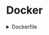 # Docker

<details>
<summary>Dockerfile</summary>
```docker
FROM python

WORKDIR /home

RUN pip install kmviz gunicorn
ENV KMVIZ_CONF=/home/config.toml

ENTRYPOINT ["kmviz", "app", "deploy"]
CMD ["-u 0.0.0.0", "-p 8000"]
```

</details>

```bash title="Start the service using docker"
docker pull tlemane/kmviz
docker run -d --network="host" -p .:/home/ -w 1 -u 0.0.0.0 -p 8000
```

* Docker Options
    * `--network="host"`: Use the host network
    * `-p .:/home/`: Mount `.` at `/home/`
    * `-d`: Detach the container

* Server Options (See [`kmviz app deploy`](../cli/app.md))
    * `-w`: The number of workers
    * `-u`: Host
    * `-p`: Port

By default, `KMVIZ_CONF` is set to `/home/config.toml`. To use another filename, use `docker run --env KMVIZ_CONF=/home/my_config.yaml ...`.

## About cache

3 caching systems are used in **kmviz**:

* `manager`: For [Background callback](https://dash.plotly.com/background-callbacks) support
* `serverside`: For [Serverside output](https://www.dash-extensions.com/transforms/serverside_output_transform) support
* `result`: Store user sessions

### `serverside` and `result` configuration

**Available backends**

- `disk`, based on [cachelib.FileSystemCache](https://cachelib.readthedocs.io/en/stable/file/#cachelib.file.FileSystemCache)
- `redis`, based on [cachelib.RedisCache](https://cachelib.readthedocs.io/en/stable/redis/#cachelib.redis.RedisCache)


<div class="grid" markdown>
```toml title="Disk"
[cache.result]
type = "disk"
params.cache_dir = "result_cache"
params.threshold = 0
params.default_timeout = 1209600
```

```toml title="Redis"
[cache.result]
type = "redis"
params.host = "localhost"
params.port = 6379
params.db = 1
params.default_timeout = 86400
```
</div>

!!! Note
    `redis` is recommended for both `serverside` and `result` when deploying multi-user instances.

!!! Warning "About timeout"
    * `result`: The `default_timeout` field corresponds the time during which a user can access a result without recomputing the query.
    * `serverside`: The cache should always return and value, *i.e.* keys should not expire during a user session. Use a significant value, *e.g.* 24 hours.

### `manager` configuration

**Available backends**

* `disk`, based on [DiskCache.Cache](https://grantjenks.com/docs/diskcache/api.html#diskcache.Cache)
* `fanout`, based on [DiskCache.FanoutCache](https://grantjenks.com/docs/diskcache/api.html#diskcache.FanoutCache) (:construction: coming soon)
* `celery`, based on [Celery](https://docs.celeryq.dev/en/stable/reference/celery.html#celery.Celery) (:construction: coming soon)

```toml title="Disk"
[cache.manager]
type = "disk"
params.directory = ".results/kmviz_manager_cache"
```

### Complete example

```toml title="config.toml"
[cache]

[cache.serverside]
type = "redis"
[cache.serverside.params]
host = "localhost"
port = 6379
db = 0
default_timeout = 86400

[cache.manager]
type = "disk"
params.directory = "./kmviz_manager_cache"

[cache.result]
type = "disk"
[cache.result.params]
cache_dir = "./kmviz_result_cache"
threshold = 0
default_timeout = 1209600
```
